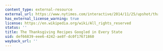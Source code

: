 ```yaml
---
content_type: external-resource
external_url: https://www.nytimes.com/interactive/2014/11/25/upshot/thanksgiving-recipes-googled-in-every-state.html?abt=0002&abg=1
has_external_license_warning: true
license: https://en.wikipedia.org/wiki/All_rights_reserved
status: ''
title: The Thanksgiving Recipes Googled in Every State
uid: def66839-eee6-4242-ae8f-dc0f17671860
wayback_url: ''
---
```

